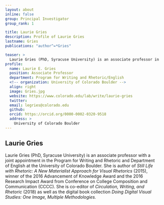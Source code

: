 ```yaml
---
layout: about
inline: false
group: Principal Investigator
group_rank: 1

title: Laurie Gries
description: Profile of Laurie Gries
lastname: Gries
publications: "author^=*Gries"

teaser: >
  Laurie Gries (PhD, Syracuse University) is an associate professor in the Program for Writing and Rhetoric and the Department of English at the University of Colorado Boulder. She is author of <i>Still Life with Rhetoric: A New Materialist Approach for Visual Rhetorics</i> (2015), winner of the 2016 Advancement of Knowledge Award and the 2016 Research Impact Award from Conference on College Composition and Communication (CCCC). She is co-editor of <i>Circulation, Writing, and Rhetoric</i> (2018) as well as the digital book collection <i>Doing Digital Visual Studies: One Image, Multiple Methodologies</i> (2022).
profile:
  name: Laurie E. Gries
  position: Associate Professor
  department: Program for Writing and Rhetoric/English
  <!-- organization: University of Colorado Boulder -->
  align: right
  image: Gries.jpg
  website: https://www.colorado.edu/lab/write/laurie-gries
  twitter:
  email: legries@colorado.edu
  github:
  orcid: https://orcid.org/0000-0002-0320-9518
  address: >
    University of Colorado Boulder
---
```


## Laurie Gries

Laurie Gries (PhD, Syracuse University) is an associate professor with a joint appointment in the Program for Writing and Rhetoric and Department of English at the University of Colorado Boulder. She is author of _Still Life with Rhetoric: A New Materialist Approach for Visual Rhetorics_ (2015), winner of the 2016 Advancement of Knowledge Award and the 2016 Research Impact Award from Conference on College Composition and Communication (CCCC). She is co-editor of _Circulation, Writing, and Rhetoric_ (2018) as well as the digital book collection _Doing Digital Visual Studies: One Image, Multiple Methodologies._
